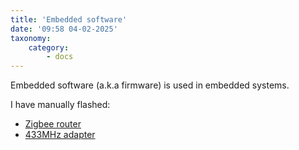 ```yaml
---
title: 'Embedded software'
date: '09:58 04-02-2025'
taxonomy:
    category:
        - docs
---
```


Embedded software (a.k.a firmware) is used in embedded systems.

I have manually flashed:
* [Zigbee router](/zigbee-router)
* [433MHz adapter](/433mhz-adapter)